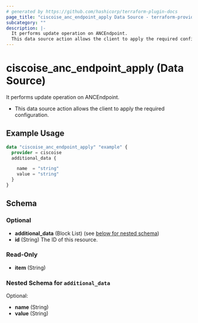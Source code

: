 ```yaml
---
# generated by https://github.com/hashicorp/terraform-plugin-docs
page_title: "ciscoise_anc_endpoint_apply Data Source - terraform-provider-ciscoise"
subcategory: ""
description: |-
  It performs update operation on ANCEndpoint.
  This data source action allows the client to apply the required configuration.
---
```


# ciscoise_anc_endpoint_apply (Data Source)

It performs update operation on ANCEndpoint.

- This data source action allows the client to apply the required configuration.

## Example Usage

```terraform
data "ciscoise_anc_endpoint_apply" "example" {
  provider = ciscoise
  additional_data {

    name  = "string"
    value = "string"
  }
}
```

<!-- schema generated by tfplugindocs -->
## Schema

### Optional

- **additional_data** (Block List) (see [below for nested schema](#nestedblock--additional_data))
- **id** (String) The ID of this resource.

### Read-Only

- **item** (String)

<a id="nestedblock--additional_data"></a>
### Nested Schema for `additional_data`

Optional:

- **name** (String)
- **value** (String)


